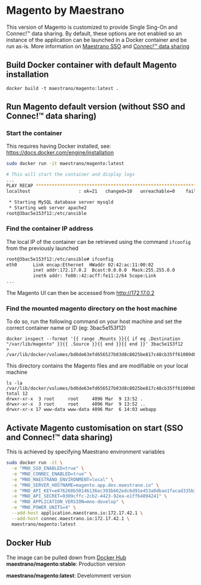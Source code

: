 # Magento by Maestrano
This version of Magento is customized to provide Single Sing-On and Connec!™ data sharing. By default, these options are not enabled so an instance of the application can be launched in a Docker container and be run as-is.
More information on [Maestrano SSO](https://maestrano.com) and [Connec!™ data sharing](https://maestrano.com/connec)

## Build Docker container with default Magento installation
`docker build -t maestrano/magento:latest .`

## Run Magento default version (without SSO and Connec!™ data sharing)
### Start the container
This requires having Docker installed, see: https://docs.docker.com/engine/installation
```bash
sudo docker run -it maestrano/magento:latest

# This will start the container and display logs
...
PLAY RECAP *********************************************************************
localhost                  : ok=21   changed=10   unreachable=0    failed=0   

 * Starting MySQL database server mysqld                                                                                                                                                                [ OK ] 
 * Starting web server apache2                                                                                                                                                                                  * 
root@3bac5e153f12:/etc/ansible
```

### Find the container IP address
The local IP of the container can be retrieved using the command `ifconfig` from the previously launched
```bash
root@3bac5e153f12:/etc/ansible# ifconfig
eth0      Link encap:Ethernet  HWaddr 02:42:ac:11:00:02  
          inet addr:172.17.0.2  Bcast:0.0.0.0  Mask:255.255.0.0
          inet6 addr: fe80::42:acff:fe11:2/64 Scope:Link
...
```
The Magento UI can then be accessed from http://172.17.0.2

### Find the mounted magento directory on the host machine
To do so, run the following command on your host machine and set the correct container name or ID (eg: 3bac5e153f12)
```
docker inspect --format '{{ range .Mounts }}{{ if eq .Destination "/var/lib/magento" }}{{ .Source }}{{ end }}{{ end }}' 3bac5e153f12
> /var/lib/docker/volumes/bd6de63efd656527b03d8c8025be817c48cb35ff61009d0c7a912dbd1d6e4b2f/_data
```

This directory contains the Magento files and are modifiable on your local machine
```
ls -la /var/lib/docker/volumes/bd6de63efd656527b03d8c8025be817c48cb35ff61009d0c7a912dbd1d6e4b2f/_data
total 12
drwxr-xr-x  3 root     root     4096 Mar  9 13:52 .
drwxr-xr-x  3 root     root     4096 Mar  9 13:52 ..
drwxr-xr-x 17 www-data www-data 4096 Mar  6 14:03 webapp
```

## Activate Magento customisation on start (SSO and Connec!™ data sharing)
This is achieved by specifying Maestrano environment variables

```bash
sudo docker run -it \
  -e "MNO_SSO_ENABLED=true" \
  -e "MNO_CONNEC_ENABLED=true" \
  -e "MNO_MAESTRANO_ENVIRONMENT=local" \
  -e "MNO_SERVER_HOSTNAME=magento.app.dev.maestrano.io" \
  -e "MNO_API_KEY=e876260b50146136ec393b662edc6d91e453a0dbae1facad335b33fb763ead99" \
  -e "MNO_API_SECRET=9309cffc-2cb2-4423-92ea-e1ff64894241" \
  -e "MNO_APPLICATION_VERSION=mno-develop" \
  -e "MNO_POWER_UNITS=4" \
  --add-host application.maestrano.io:172.17.42.1 \
  --add-host connec.maestrano.io:172.17.42.1 \
  maestrano/magento:latest
 ```

## Docker Hub
The image can be pulled down from [Docker Hub](https://registry.hub.docker.com/u/maestrano/magento/)
**maestrano/magento:stable**: Production version

**maestrano/magento:latest**: Develomment version
